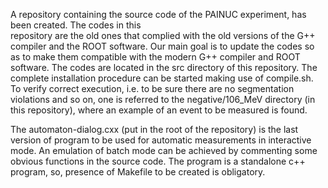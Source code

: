 A repository containing the source code of the PAINUC experiment, has been created. The  codes in this  
repository are the old ones that complied with the old versions of the G++ compiler and the ROOT software. 
Our main goal is to update the codes so as to make them compatible with the modern G++ compiler and ROOT 
software.
   The codes are located in the src directory of this repository. The complete installation procedure can be 
started making use of compile.sh. 
   To verify correct execution, i.e. to be sure there are no segmentation violations and so on, one is referred to 
the negative/106_MeV directory (in this repository), where an example of an event to be measured is found.  

The automaton-dialog.cxx (put in the root of the repository) is the last version of program to be used for automatic measurements in interactive mode.
An emulation of batch mode can be achieved by commenting some obvious functions in the source code. The program is a 
standalone c++ program, so, presence of Makefile to be created is obligatory.
